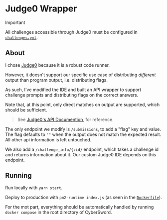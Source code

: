 # Judge0 Wrapper

> [!IMPORTANT]
> All challenges accessible through Judge0 must be configured in  [`challenges.yml`](./challenges.yml).

## About

I chose [Judge0](https://judge0.com/) because it is a robust code runner.

However, it doesn't support our specific use case of distributing *different* output than program output, i.e. distributing flags.

As such, I've modified the IDE and built an API wrapper to support challenge prompts and distributing flags on the correct answers.

Note that, at this point, only direct matches on output are supported, which should be sufficient.

> See [Judge0's API Documention](https://ce.judge0.com/), for reference.

The only endpoint we modify is `/submissions`, to add a "flag" key and value. The flag defaults to `""` when the output does not match the expected result. 
All other api information is left untouched.

We also add a `/challenge_info/{:id}` endpoint, which takes a challenge id and returns information about it.
Our custom Judge0 IDE depends on this endpoint.

## Running

Run locally with `yarn start`. 

Deploy to production with `pm2-runtime index.js` (as seen in the [`Dockerfile`](./Dockerfile)).

For the mot part, everything should be automatically handled by running `docker compose` in the root directory of CyberSword.

